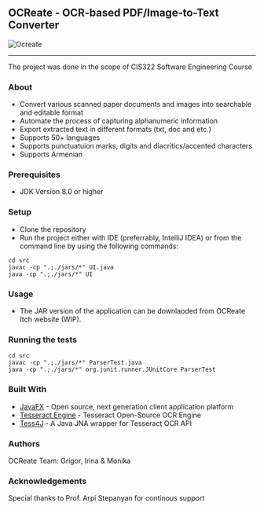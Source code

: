 ## OCReate - OCR-based PDF/Image-to-Text Converter

![Ocreate](https://i.imgur.com/qjRj6ZS.png)

___
The project was done in the scope of CIS322 Software Engineering Course

### About
- Convert various scanned paper documents and images into searchable and editable format
- Automate the process of capturing alphanumeric information
- Export extracted text in different formats (txt, doc and etc.)
- Supports 50+ languages
- Supports punctuatuion marks, digits and diacritics/accented characters
- Supports Armenian

### Prerequisites
- JDK Version 8.0 or higher

### Setup
- Clone the repository
- Run the project either with IDE (preferrably, IntelliJ IDEA) or from the command line by using the following commands:

```
cd src
javac -cp ".;./jars/*" UI.java
java -cp ".;./jars/*" UI
```
### Usage
- The JAR version of the application can be downlaoded from OCReate Itch website (WIP).

### Running the tests

```
cd src
javac -cp ".;./jars/*" ParserTest.java
java -cp ".;./jars/*" org.junit.runner.JUnitCore ParserTest
```
### Built With
* [JavaFX](https://openjfx.io/) - Open source, next generation client application platform
* [Tesseract Engine](https://github.com/tesseract-ocr/tesseract) - Tesseract Open-Source OCR Engine
* [Tess4J](http://tess4j.sourceforge.net/) - A Java JNA wrapper for Tesseract OCR API

### Authors
OCReate Team: Grigor, Irina & Monika

### Acknowledgements
Special thanks to Prof. Arpi Stepanyan for continous support
